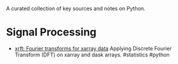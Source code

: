 A curated collection of key sources and notes on Python.

# Signal Processing
- [xrft: Fourier transforms for xarray data](https://xrft.readthedocs.io/en/latest)
	Applying Discrete Fourier Transform (DFT) on xarray and dask arrays. #statistics #python